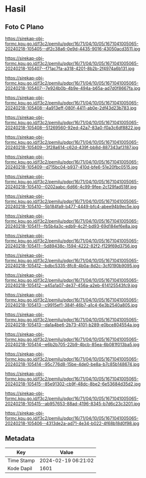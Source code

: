 # Hasil

## Foto C Plano

https://sirekap-obj-formc.kpu.go.id/f3c2/pemilu/pdpr/16/71/04/10/05/1671041005065-20240218-105405--df2c38a6-0e9d-4435-9016-43050acd3511.jpg

https://sirekap-obj-formc.kpu.go.id/f3c2/pemilu/pdpr/16/71/04/10/05/1671041005065-20240218-105407--f71ac7fa-a318-4201-8b2b-2f4974a6b131.jpg

https://sirekap-obj-formc.kpu.go.id/f3c2/pemilu/pdpr/16/71/04/10/05/1671041005065-20240218-105407--7e924b0b-4b9e-494a-b65a-ad7d0f8667fa.jpg

https://sirekap-obj-formc.kpu.go.id/f3c2/pemilu/pdpr/16/71/04/10/05/1671041005065-20240218-105408--4a913eff-080f-4411-ab0e-2df43d23b783.jpg

https://sirekap-obj-formc.kpu.go.id/f3c2/pemilu/pdpr/16/71/04/10/05/1671041005065-20240218-105408--51269560-92ed-42a7-83a0-f0a3c6df8822.jpg

https://sirekap-obj-formc.kpu.go.id/f3c2/pemilu/pdpr/16/71/04/10/05/1671041005065-20240218-105409--3f28a614-c62d-439f-bb8d-887343af3187.jpg

https://sirekap-obj-formc.kpu.go.id/f3c2/pemilu/pdpr/16/71/04/10/05/1671041005065-20240218-105409--d715bc04-b937-410d-bfe6-51e20fbc0515.jpg

https://sirekap-obj-formc.kpu.go.id/f3c2/pemilu/pdpr/16/71/04/10/05/1671041005065-20240218-105410--0202aabc-6d66-4c99-9fee-2c129fad518f.jpg

https://sirekap-obj-formc.kpu.go.id/f3c2/pemilu/pdpr/16/71/04/10/05/1671041005065-20240218-105410--5b184fa9-b477-4449-bfc4-abee94b9ec5e.jpg

https://sirekap-obj-formc.kpu.go.id/f3c2/pemilu/pdpr/16/71/04/10/05/1671041005065-20240218-105411--fb5b4a3c-edb9-4c2f-bd93-69d184ef6e8a.jpg

https://sirekap-obj-formc.kpu.go.id/f3c2/pemilu/pdpr/16/71/04/10/05/1671041005065-20240218-105411--5d89438c-1594-4222-82f2-f129f69d3756.jpg

https://sirekap-obj-formc.kpu.go.id/f3c2/pemilu/pdpr/16/71/04/10/05/1671041005065-20240218-105412--bdbc5335-8fc8-4b0a-8d2c-3cf0190b9095.jpg

https://sirekap-obj-formc.kpu.go.id/f3c2/pemilu/pdpr/16/71/04/10/05/1671041005065-20240218-105412--a45a1a07-de37-456a-a2eb-614125543fc9.jpg

https://sirekap-obj-formc.kpu.go.id/f3c2/pemilu/pdpr/16/71/04/10/05/1671041005065-20240218-105413--c9915ef1-384f-46b7-a1c4-6e3b2540a805.jpg

https://sirekap-obj-formc.kpu.go.id/f3c2/pemilu/pdpr/16/71/04/10/05/1671041005065-20240218-105413--da1a4be6-2b73-4101-b289-e0bce804554a.jpg

https://sirekap-obj-formc.kpu.go.id/f3c2/pemilu/pdpr/16/71/04/10/05/1671041005065-20240218-105414--e6b2b705-22b9-4bcb-85ea-6b081f013ba5.jpg

https://sirekap-obj-formc.kpu.go.id/f3c2/pemilu/pdpr/16/71/04/10/05/1671041005065-20240218-105414--95c776d8-15be-4de0-be8a-b7c85b148674.jpg

https://sirekap-obj-formc.kpu.go.id/f3c2/pemilu/pdpr/16/71/04/10/05/1671041005065-20240218-105415--85e91302-cb9f-48dc-8be2-6e53684d35d2.jpg

https://sirekap-obj-formc.kpu.go.id/f3c2/pemilu/pdpr/16/71/04/10/05/1671041005065-20240218-105415--ab957653-88ad-4196-8345-b7d6c23c3201.jpg

https://sirekap-obj-formc.kpu.go.id/f3c2/pemilu/pdpr/16/71/04/10/05/1671041005065-20240218-105406--4313de2a-ad71-4e34-b022-4f68b18d0f98.jpg


## Metadata

| Key        | Value               |
| ---------- | ------------------- |
| Time Stamp | 2024-02-19 06:21:02 |
| Kode Dapil | 1601                |



